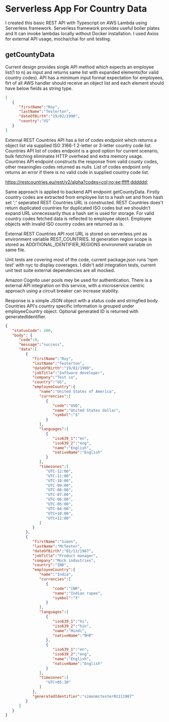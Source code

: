 # Serverless App For Country Data

I created this basic REST API with Typescript on AWS Lambda using Serverless framework. Serverless framework provides useful boiler plates and It can invoke lambdas locally without Docker installation. I used Axios for external API usage, mocha/chai for unit testing.

## getCountyData

Current design provides single API method which expects an employee list(1 to n) as input and returns same list with expanded elements(for valid country codes). API has a minimum input format expectation for employees, firt of all AWS handler should receive an object list and each element should have below fields as string type. 

```json
[
   {
      "firstName":"Roy",
      "lastName":"Testerton",
      "dateOfBirth":"19/02/1990",
      "country":"US"
   }
]
```
External REST Countries API has a list of codes endpoint which returns a object list via supplied ISO 3166-1 2-letter or 3-letter country code list. Countries API list of codes endpoint is a good option for current scenario, bulk fetching eliminates HTTP overhead and extra memory usage. Countries API endpoint constructs the response from valid county codes, other meaningles codes returned as nulls. List of codes endpoint only returns an error if there is no valid code in supplied country code list. 

https://restcountries.eu/rest/v2/alpha?codes=col;no;ee;fffff;dddddd;

Same approach is applied to backend API endpoint getCountyData. Firstly country codes are extracted from employee list to a hash set and from hash set ';' seperated REST Countries URL is constructed. REST Countries does't return duplicated countries for duplicated ISO codes but we shouldn't expand URL unnecessarily thus a hash set is used for storage. For valid country codes fetched data is reflected to employee object. Employee objects with invalid ISO country codes are returned as is.

External REST Countries API root URL is stored on serverless.yml as environment variable REST_COUNTRIES. Id generation region scope is stored as ADDITIONAL_IDENTIFIER_REGIONS environment variable on same file.

Unit tests are covering most of the code, current package.json runs 'npm test' with nyc to display coverages.
I didn't add integration tests, current unit test suite external dependencies are all mocked.

Amazon Cognito user pools mey be used for authentication. 
There is a external API integration on this service, with a microservice centric approach using a circuit breaker can increase stability.  

Response is a simple JSON object with a status code and stringfied body. Countries API's country specific information is grouped under employeeCountry object. Optional generated ID is returned with generatedIdentifier.

```json
{
   "statusCode": 200,
   "body": {
      "code":0,
      "message":"success",
      "data":[
         {
            "firstName":"Roy",
            "lastName":"Testerton",
            "dateOfBirth":"19/02/1990",
            "jobTitle":"Software developer",
            "company":"Test co",
            "country":"US",
            "employeeCountry":{
               "name":"United States of America",
               "currencies":[
                  {
                     "code":"USD",
                     "name":"United States dollar",
                     "symbol":"$"
                  }
               ],
               "languages":[
                  {
                     "iso639_1":"en",
                     "iso639_2":"eng",
                     "name":"English",
                     "nativeName":"English"
                  }
               ],
               "timezones":[
                  "UTC-12:00",
                  "UTC-11:00",
                  "UTC-10:00",
                  "UTC-09:00",
                  "UTC-08:00",
                  "UTC-07:00",
                  "UTC-06:00",
                  "UTC-05:00",
                  "UTC-04:00",
                  "UTC+10:00",
                  "UTC+12:00"
               ]
            }
         },
         {
            "firstName":"Simon",
            "lastName":"McTester",
            "dateOfBirth":"01/11/1987",
            "jobTitle":"Product manager",
            "company":"Mock industries",
            "country":"IND",
            "employeeCountry":{
               "name":"India",
               "currencies":[
                  {
                     "code":"INR",
                     "name":"Indian rupee",
                     "symbol":"₹"
                  }
               ],
               "languages":[
                  {
                     "iso639_1":"hi",
                     "iso639_2":"hin",
                     "name":"Hindi",
                     "nativeName":"हिन्दी"
                  },
                  {
                     "iso639_1":"en",
                     "iso639_2":"eng",
                     "name":"English",
                     "nativeName":"English"
                  }
               ],
               "timezones":[
                  "UTC+05:30"
               ]
            },
            "generatedIdentifier":"simonmctester01111987"
         }
      ]
   }
}
```

